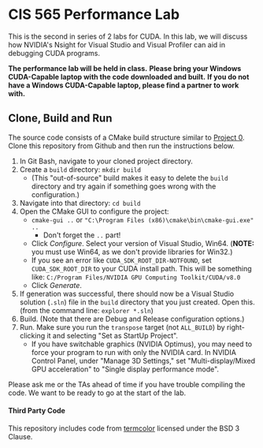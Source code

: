 # CIS 565 Performance Lab

This is the second in series of 2 labs for CUDA. In this lab, we will discuss
how NVIDIA's Nsight for Visual Studio and Visual Profiler can aid in debugging
CUDA programs.

**The performance lab will be held in class.**
**Please bring your Windows CUDA-Capable laptop with the code downloaded and built.**
**If you do not have a Windows CUDA-Capable laptop, please find a partner to work with.**

## Clone, Build and Run
The source code consists of a CMake build structure similar to [Project 0](https://github.com/CIS565-Fall-2017/Project0-CUDA-Getting-Started).
Clone this repository from Github and then run the instructions below.

1. In Git Bash, navigate to your cloned project directory.
2. Create a `build` directory: `mkdir build`
   * (This "out-of-source" build makes it easy to delete the `build` directory
     and try again if something goes wrong with the configuration.)
3. Navigate into that directory: `cd build`
4. Open the CMake GUI to configure the project:
   * `cmake-gui ..` or `"C:\Program Files (x86)\cmake\bin\cmake-gui.exe" ..`
     * Don't forget the `..` part!
   * Click *Configure*.  Select your version of Visual Studio, Win64.
     (**NOTE:** you must use Win64, as we don't provide libraries for Win32.)
   * If you see an error like `CUDA_SDK_ROOT_DIR-NOTFOUND`,
     set `CUDA_SDK_ROOT_DIR` to your CUDA install path. This will be something
     like: `C:/Program Files/NVIDIA GPU Computing Toolkit/CUDA/v8.0`
   * Click *Generate*.
5. If generation was successful, there should now be a Visual Studio solution
   (`.sln`) file in the `build` directory that you just created. Open this.
   (from the command line: `explorer *.sln`)
6. Build. (Note that there are Debug and Release configuration options.)
7. Run. Make sure you run the `transpose` target (not `ALL_BUILD`) by
   right-clicking it and selecting "Set as StartUp Project".
   * If you have switchable graphics (NVIDIA Optimus), you may need to force
     your program to run with only the NVIDIA card. In NVIDIA Control Panel,
     under "Manage 3D Settings," set "Multi-display/Mixed GPU acceleration"
     to "Single display performance mode".

Please ask me or the TAs ahead of time if you have trouble compiling the code. We want to be ready to go at the start of the lab.

#### Third Party Code
This repository includes code from [termcolor](https://github.com/ikalnytskyi/termcolor) licensed under the BSD 3 Clause.
